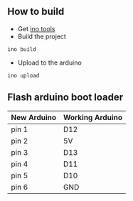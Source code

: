 ## How to build

* Get [ino tools](http://inotool.org/)
* Build the project
```
ino build
```
* Upload to the arduino
```
ino upload
```

## Flash arduino boot loader

| New Arduino | Working Arduino |
| --- | --- |
| pin 1 | D12 |
| pin 2 | 5V  |
| pin 3 | D13 |
| pin 4 | D11 |
| pin 5 | D10 |
| pin 6 | GND |
